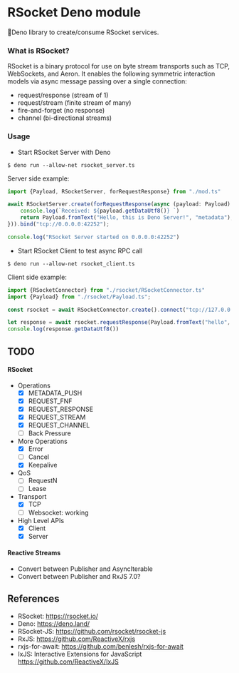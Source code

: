 RSocket Deno module
===================

🦕Deno library to create/consume RSocket services.

### What is RSocket?

RSocket is a binary protocol for use on byte stream transports such as TCP, WebSockets, and Aeron.
It enables the following symmetric interaction models via async message passing over a single connection:

* request/response (stream of 1)
* request/stream (finite stream of many)
* fire-and-forget (no response)
* channel (bi-directional streams)

### Usage

* Start RSocket Server with Deno

```
$ deno run --allow-net rsocket_server.ts
```

Server side example:

```typescript
import {Payload, RSocketServer, forRequestResponse} from "./mod.ts"

await RSocketServer.create(forRequestResponse(async (payload: Payload): Promise<Payload> => {
    console.log(`Received: ${payload.getDataUtf8()} `)
    return Payload.fromText("Hello, this is Deno Server!", "metadata");
})).bind("tcp://0.0.0.0:42252");

console.log("RSocket Server started on 0.0.0.0:42252")

```

* Start RSocket Client to test async RPC call

```
$ deno run --allow-net rsocket_client.ts
```

Client side example:

```typescript
import {RSocketConnector} from "./rsocket/RSocketConnector.ts"
import {Payload} from "./rsocket/Payload.ts";

const rsocket = await RSocketConnector.create().connect("tcp://127.0.0.1:42252");

let response = await rsocket.requestResponse(Payload.fromText("hello", "metadata"));
console.log(response.getDataUtf8())
```

## TODO

#### RSocket

- Operations
  - [x] METADATA_PUSH
  - [x] REQUEST_FNF
  - [x] REQUEST_RESPONSE
  - [x] REQUEST_STREAM
  - [x] REQUEST_CHANNEL
  - [ ] Back Pressure
- More Operations
  - [x] Error
  - [ ] Cancel
  - [x] Keepalive
- QoS
  - [ ] RequestN
  - [ ] Lease
- Transport
  - [x] TCP
  - [ ] Websocket: working
- High Level APIs
  - [x] Client
  - [x] Server

#### Reactive Streams

* Convert between Publisher and AsyncIterable
* Convert between Publisher and RxJS 7.0?

## References

* RSocket: https://rsocket.io/
* Deno: https://deno.land/
* RSocket-JS: https://github.com/rsocket/rsocket-js
* RxJS: https://github.com/ReactiveX/rxjs
* rxjs-for-await: https://github.com/benlesh/rxjs-for-await
* IxJS: Interactive Extensions for JavaScript https://github.com/ReactiveX/IxJS
